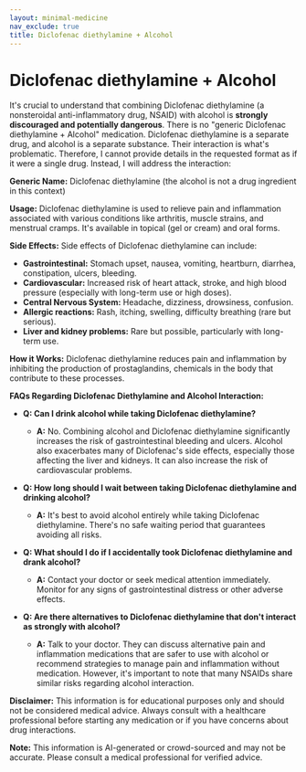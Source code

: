 ```yaml
---
layout: minimal-medicine
nav_exclude: true
title: Diclofenac diethylamine + Alcohol
---
```


# Diclofenac diethylamine + Alcohol

It's crucial to understand that combining Diclofenac diethylamine (a nonsteroidal anti-inflammatory drug, NSAID) with alcohol is **strongly discouraged and potentially dangerous**.  There is no "generic Diclofenac diethylamine + Alcohol" medication.  Diclofenac diethylamine is a separate drug, and alcohol is a separate substance.  Their interaction is what's problematic.  Therefore, I cannot provide details in the requested format as if it were a single drug. Instead, I will address the interaction:

**Generic Name:**  Diclofenac diethylamine (the alcohol is not a drug ingredient in this context)

**Usage:** Diclofenac diethylamine is used to relieve pain and inflammation associated with various conditions like arthritis, muscle strains, and menstrual cramps.  It's available in topical (gel or cream) and oral forms.

**Side Effects:**  Side effects of Diclofenac diethylamine can include:

* **Gastrointestinal:** Stomach upset, nausea, vomiting, heartburn, diarrhea, constipation, ulcers, bleeding.
* **Cardiovascular:** Increased risk of heart attack, stroke, and high blood pressure (especially with long-term use or high doses).
* **Central Nervous System:** Headache, dizziness, drowsiness, confusion.
* **Allergic reactions:** Rash, itching, swelling, difficulty breathing (rare but serious).
* **Liver and kidney problems:**  Rare but possible, particularly with long-term use.


**How it Works:** Diclofenac diethylamine reduces pain and inflammation by inhibiting the production of prostaglandins, chemicals in the body that contribute to these processes.

**FAQs Regarding Diclofenac Diethylamine and Alcohol Interaction:**

* **Q: Can I drink alcohol while taking Diclofenac diethylamine?**
    * **A:** No.  Combining alcohol and Diclofenac diethylamine significantly increases the risk of gastrointestinal bleeding and ulcers.  Alcohol also exacerbates many of Diclofenac's side effects, especially those affecting the liver and kidneys.  It can also increase the risk of cardiovascular problems.

* **Q: How long should I wait between taking Diclofenac diethylamine and drinking alcohol?**
    * **A:**  It's best to avoid alcohol entirely while taking Diclofenac diethylamine. There's no safe waiting period that guarantees avoiding all risks.

* **Q: What should I do if I accidentally took Diclofenac diethylamine and drank alcohol?**
    * **A:** Contact your doctor or seek medical attention immediately.  Monitor for any signs of gastrointestinal distress or other adverse effects.

* **Q: Are there alternatives to Diclofenac diethylamine that don't interact as strongly with alcohol?**
    * **A:** Talk to your doctor.  They can discuss alternative pain and inflammation medications that are safer to use with alcohol or recommend strategies to manage pain and inflammation without medication.  However, it's important to note that many NSAIDs share similar risks regarding alcohol interaction.


**Disclaimer:** This information is for educational purposes only and should not be considered medical advice. Always consult with a healthcare professional before starting any medication or if you have concerns about drug interactions.


**Note:** This information is AI-generated or crowd-sourced and may not be accurate. Please consult a medical professional for verified advice.